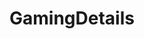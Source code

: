 ---
title: GamingDetails
crosslinks:
- livven
- Overwatch
- anodyne
- falloutlore
- farcry
- horizon
- KingdomHearts
- titlegore
- Spyro
- gatekeeping
- Undertale
- EnterTheGungeon
- NeverBeGameOver
---